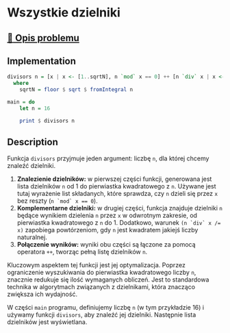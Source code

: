 # Wszystkie dzielniki

## [:link: Opis problemu](../../../../algorithms/integers/divisors.md)

## Implementation

```haskell linenums="1"
divisors n = [x | x <- [1..sqrtN], n `mod` x == 0] ++ [n `div` x | x <- [sqrtN, sqrtN - 1 .. 1], (n `mod` x == 0) && (n `div` x /= x)]
  where
    sqrtN = floor $ sqrt $ fromIntegral n

main = do
    let n = 16

    print $ divisors n
```

## Description

Funkcja `divisors` przyjmuje jeden argument: liczbę `n`, dla której chcemy znaleźć dzielniki.

1. **Znalezienie dzielników:** w pierwszej części funkcji, generowana jest lista dzielników `n` od 1 do pierwiastka kwadratowego z `n`. Używane jest tutaj wyrażenie list składanych, które sprawdza, czy `n` dzieli się przez `x` bez reszty (``n `mod` x == 0``).
2. **Komplementarne dzielniki:** w drugiej części, funkcja znajduje dzielniki `n` będące wynikiem dzielenia `n` przez `x` w odwrotnym zakresie, od pierwiastka kwadratowego z `n` do 1. Dodatkowo, warunek ``(n `div` x /= x)`` zapobiega powtórzeniom, gdy `n` jest kwadratem jakiejś liczby naturalnej.
3. **Połączenie wyników:** wyniki obu części są łączone za pomocą operatora `++`, tworząc pełną listę dzielników `n`.

Kluczowym aspektem tej funkcji jest jej optymalizacja. Poprzez ograniczenie wyszukiwania do pierwiastka kwadratowego liczby `n`, znacznie redukuje się ilość wymaganych obliczeń. Jest to standardowa technika w algorytmach związanych z dzielnikami, która znacząco zwiększa ich wydajność.

W części `main` programu, definiujemy liczbę `n` (w tym przykładzie 16) i używamy funkcji `divisors`, aby znaleźć jej dzielniki. Następnie lista dzielników jest wyświetlana.
